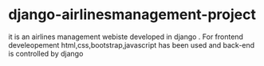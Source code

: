 # django-airlinesmanagement-project
it is an airlines management webiste developed in django . For frontend develeopement html,css,bootstrap,javascript has been used and back-end is controlled by django
